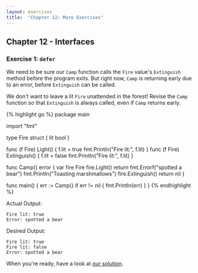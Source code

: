```yaml
---
layout: exercises
title:  "Chapter 12: More Exercises"
---
```


## Chapter 12 - Interfaces

### Exercise 1: `defer`

We need to be sure our `Camp` function calls the `Fire` value's `Extinguish` method before the program exits. But right now, `Camp` is returning early due to an error, before `Extinguish` can be called.

We don't want to leave a lit `Fire` unattended in the forest! Revise the `Camp` function so that `Extinguish` is always called, even if `Camp` returns early.

{% highlight go %}
package main

import "fmt"

type Fire struct {
	lit bool
}

func (f Fire) Light() {
	f.lit = true
	fmt.Println("Fire lit:", f.lit)
}
func (f Fire) Extinguish() {
	f.lit = false
	fmt.Println("Fire lit:", f.lit)
}

func Camp() error {
	var fire Fire
	fire.Light()
	return fmt.Errorf("spotted a bear")
	fmt.Println("Toasting marshmallows")
	fire.Extinguish()
	return nil
}

func main() {
	err := Camp()
	if err != nil {
		fmt.Println(err)
	}
}
{% endhighlight %}

Actual Output:

``` text
Fire lit: true
Error: spotted a bear
```

Desired Output:

``` text
Fire lit: true
Fire lit: false
Error: spotted a bear
```

When you're ready, have a look at [our solution](/solutions/ch12_01.html).
